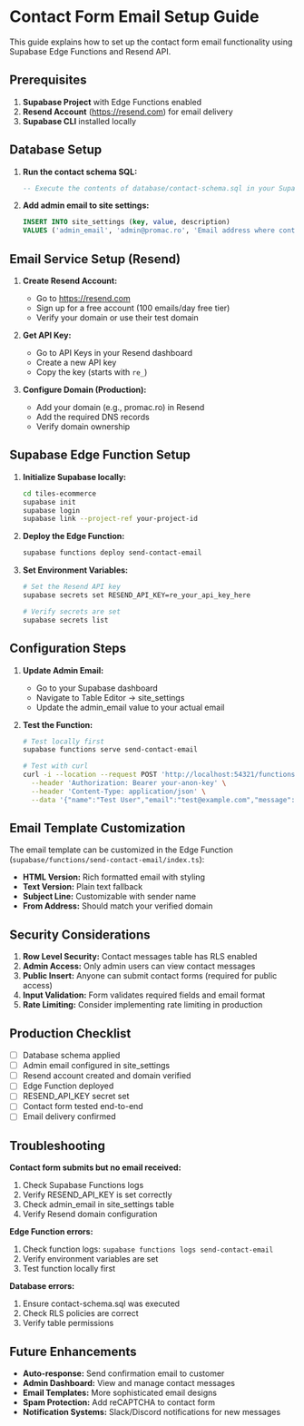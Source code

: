 # Contact Form Email Setup Guide

This guide explains how to set up the contact form email functionality using Supabase Edge Functions and Resend API.

## Prerequisites

1. **Supabase Project** with Edge Functions enabled
2. **Resend Account** (https://resend.com) for email delivery
3. **Supabase CLI** installed locally

## Database Setup

1. **Run the contact schema SQL:**
   ```sql
   -- Execute the contents of database/contact-schema.sql in your Supabase SQL Editor
   ```

2. **Add admin email to site settings:**
   ```sql
   INSERT INTO site_settings (key, value, description) 
   VALUES ('admin_email', 'admin@promac.ro', 'Email address where contact form messages are sent');
   ```

## Email Service Setup (Resend)

1. **Create Resend Account:**
   - Go to https://resend.com
   - Sign up for a free account (100 emails/day free tier)
   - Verify your domain or use their test domain

2. **Get API Key:**
   - Go to API Keys in your Resend dashboard
   - Create a new API key
   - Copy the key (starts with `re_`)

3. **Configure Domain (Production):**
   - Add your domain (e.g., promac.ro) in Resend
   - Add the required DNS records
   - Verify domain ownership

## Supabase Edge Function Setup

1. **Initialize Supabase locally:**
   ```bash
   cd tiles-ecommerce
   supabase init
   supabase login
   supabase link --project-ref your-project-id
   ```

2. **Deploy the Edge Function:**
   ```bash
   supabase functions deploy send-contact-email
   ```

3. **Set Environment Variables:**
   ```bash
   # Set the Resend API key
   supabase secrets set RESEND_API_KEY=re_your_api_key_here
   
   # Verify secrets are set
   supabase secrets list
   ```

## Configuration Steps

1. **Update Admin Email:**
   - Go to your Supabase dashboard
   - Navigate to Table Editor → site_settings
   - Update the admin_email value to your actual email

2. **Test the Function:**
   ```bash
   # Test locally first
   supabase functions serve send-contact-email
   
   # Test with curl
   curl -i --location --request POST 'http://localhost:54321/functions/v1/send-contact-email' \
     --header 'Authorization: Bearer your-anon-key' \
     --header 'Content-Type: application/json' \
     --data '{"name":"Test User","email":"test@example.com","message":"Test message"}'
   ```

## Email Template Customization

The email template can be customized in the Edge Function (`supabase/functions/send-contact-email/index.ts`):

- **HTML Version:** Rich formatted email with styling
- **Text Version:** Plain text fallback
- **Subject Line:** Customizable with sender name
- **From Address:** Should match your verified domain

## Security Considerations

1. **Row Level Security:** Contact messages table has RLS enabled
2. **Admin Access:** Only admin users can view contact messages
3. **Public Insert:** Anyone can submit contact forms (required for public access)
4. **Input Validation:** Form validates required fields and email format
5. **Rate Limiting:** Consider implementing rate limiting in production

## Production Checklist

- [ ] Database schema applied
- [ ] Admin email configured in site_settings
- [ ] Resend account created and domain verified
- [ ] Edge Function deployed
- [ ] RESEND_API_KEY secret set
- [ ] Contact form tested end-to-end
- [ ] Email delivery confirmed

## Troubleshooting

**Contact form submits but no email received:**
1. Check Supabase Functions logs
2. Verify RESEND_API_KEY is set correctly
3. Check admin_email in site_settings table
4. Verify Resend domain configuration

**Edge Function errors:**
1. Check function logs: `supabase functions logs send-contact-email`
2. Verify environment variables are set
3. Test function locally first

**Database errors:**
1. Ensure contact-schema.sql was executed
2. Check RLS policies are correct
3. Verify table permissions

## Future Enhancements

- **Auto-response:** Send confirmation email to customer
- **Admin Dashboard:** View and manage contact messages
- **Email Templates:** More sophisticated email designs
- **Spam Protection:** Add reCAPTCHA to contact form
- **Notification Systems:** Slack/Discord notifications for new messages